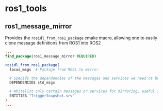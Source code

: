 # ros1_tools

## ros1_message_mirror

Provides the `rosidl_from_ros1_package` cmake macro, allowing one to easily clone message definitions from ROS1 into ROS2

```cmake
...
find_package(ros1_message_mirror REQUIRED)

rosidl_from_ros1_package(
  locus_msgs  # Package from ROS1 to mirror 

  # Specify the dependencies of the messages and services we need ot build.
  DEPENDENCIES std_msgs

  # Whitelist only certain messages or services for mirroring, useful if mirroring _all_ entities breaks the build process.
  ENTITIES "TriggerSnapshot.srv"
)
...
```
